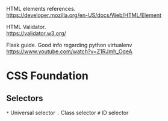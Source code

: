 HTML elements references.  
https://developer.mozilla.org/en-US/docs/Web/HTML/Element

HTML Validator.  
https://validator.w3.org/  

Flask guide. Good info regarding python virtualenv
https://www.youtube.com/watch?v=Z1RJmh_OqeA

# CSS Foundation
## Selectors
`*` Universal selector 
`.` Class selector
`#` ID selector

